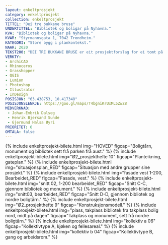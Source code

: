 ```yaml
---
layout: enkeltprosjekt
category: enkeltprosjekt
collection: enkeltprosjekt
TITTEL: "Dei tre bukkane bruse"
UNDERTITTEL: "Bibliotek og boligar på Nyhavna."
KVA: "Bibliotek og boligar på Nyhavna."
KVAR: "Styrmannsgata 1, 7042 Trondheim."
KATEGORI: "Store bygg i plankontekst."
NAAR: 2020
TEKST200: "DEI TRE BUKKANE BRUSE er eit prosjektforslag for ei tomt på Nyhavna i Trondheim. Det er eit offentleg bibliotek med to tilstøtande parkplassar, eit monument og to boligtårn. <br><br> Dette prosjektet forsøkjer å gje biblioteket som unik instans i samfunnet den respekta det fortjenar. Dette er noko som kan vere monumentalt, noko som kan ta plass og syne at det skal stå der det faktisk står. Dagens bibliotek er ikkje berre ei boksamling, men òg eit samlingspunkt, eit informasjonssenter, ein barnepassar, ein hjelpedesk og eit arbeidslokale. Difor er biblioteket delt i fleire soner, der romma vert stillare di lengre opp i etasjane ein kjem. Ein har òg moglegheit til å låne bøker, verkty, frø og meir. <br><br> Boligtårna er ein respons på at ingen ville teikne boligar på Nyhavna, til tross for at det skulle verte ein funksjonell bydel. Boligtårna er i massivtre, og har ein vertikal av betong i sentrum. Dette gjev moglegheita for mange ulike leiligheiter, og her har vi laga eit kollektiv, to- og trespennarar. Det sydlege tårnet har ein kafé i dei to nedste etasjane, og det nordlege har utleige- eller arbeidslokaler i fyrste etasje."
VERKTY:
- ArchiCAD
- Rhinoceros
- Grasshopper
- QGIS
- Lumion
- Photoshop
- Illustrator
- InDesign
POSISJON: "63.438753, 10.417348"
POSISJONSLENKJE: https://goo.gl/maps/T4bgniKrUxML5ZwZ8
MEDVERKNAD: 
 - Johan-Embrik Dalseg
 - Henrik Bjersand Sunde
 - Gjermund Halsa Øyri
PRIORITET: 6
OMTALA: false
---
```

{% include enkeltprosjekt-bilete.html   img="HOVED"                                                             figcap="Boligtårn, monument og bibliotek sett frå parken frå aust." %}
{% include enkeltprosjekt-bilete.html   img="Ø2_prosjekthefte 10"                                               figcap="Planteikning, gateplan." %}
{% include enkeltprosjekt-bilete.html   img="situasjonsplan_RED"                                                figcap="Situasjon med andre grupper sine prosjekt." %}
{% include enkeltprosjekt-bilete.html   img="fasade vest 1-200, Bearbeidet_RED"                                 figcap="Fasade, vest." %}
{% include enkeltprosjekt-bilete.html   img="snitt 02, 1-200 bearbeidet_RED"                                    figcap="Snitt C-C, gjennom bibliotek og monument." %}
{% include enkeltprosjekt-bilete.html   img="snitt03, bearbeidet_RED"                                           figcap="Snitt D-D, gjennom bibliotek og nordre boligtårn." %}
{% include enkeltprosjekt-bilete.html   img="Ø2_prosjekthefte 9"                                                figcap="Konstruksjonsmodell." %}
{% include enkeltprosjekt-bilete.html   img="plass, takplass bibliotek fra takplass bolig nord, midt på dagen"  figcap="Takplass og monument, sett frå nordre boligtårn." %}
{% include enkeltprosjekt-bilete.html   img="kollektiv a 06"                                                    figcap="Kollektivtype A, kjøken og fellesareal." %}
{% include enkeltprosjekt-bilete.html   img="kollektiv b 04"                                                    figcap="Kollektivtype B, gang og arbeidsrom." %}